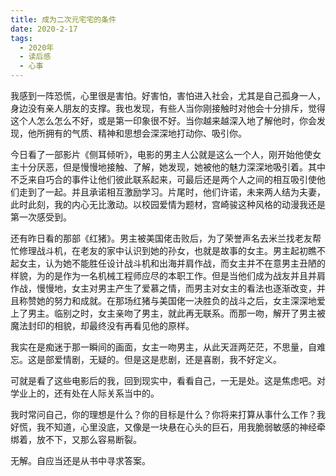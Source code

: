 ```yaml
---
title: 成为二次元宅宅的条件
date: 2020-2-17
tags:
  - 2020年
  - 读后感
  - 心事
---
```


我感到一阵恐慌，心里很是害怕。好害怕，害怕进入社会，尤其是自己孤身一人，身边没有亲人朋友的支撑。我也发现，有些人当你刚接触时对他会十分排斥，觉得这个人怎么怎么不好，或是第一印象很不好。当你越来越深入地了解他时，你会发现，他所拥有的气质、精神和思想会深深地打动你、吸引你。

今日看了一部影片《侧耳倾听》，电影的男主人公就是这么一个人，刚开始他使女主十分厌恶，但是慢慢地接触、了解，她发现，她被他的魅力深深地吸引着。其中不乏来自巧合的事件让他们彼此联系起来，可最后还是两个人之间的相互吸引使他们走到了一起。并且承诺相互激励学习。片尾时，他们许诺，未来两人结为夫妻，此时此刻，我的内心无比激动。以校园爱情为题材，宫崎骏这种风格的动漫我还是第一次感受到。

还有昨日看的那部《红猪》。男主被美国佬击败后，为了荣誉声名去米兰找老友帮忙修理战斗机，在老友的家中认识到她的孙女，也就是故事的女主。男主起初瞧不起女主，认为她不能胜任设计战斗机和出海并肩作战，而女主并不在意男主丑陋的样貌，为的是作为一名机械工程师应尽的本职工作。但是当他们成为战友并且并肩作战，慢慢地，女主对男主产生了爱慕之情，而男主对女主的看法也逐渐改变，并且称赞她的努力和成就。在那场红猪与美国佬一决胜负的战斗之后，女主深深地爱上了男主。临别之时，女主亲吻了男主，就此再无联系。而那一吻，解开了男主被魔法封印的相貌，却最终没有再看见他的原样。

我实在是痴迷于那一瞬间的画面，女主一吻男主，从此天涯两茫茫，不思量，自难忘。这是部爱情剧，无疑的。但是这是悲剧，还是喜剧，我不好定义。

可就是看了这些电影后的我，回到现实中，看看自己，一无是处。这是焦虑吧。对学业上的，还有处在人际关系当中的。

我时常问自己，你的理想是什么？你的目标是什么？你将来打算从事什么工作？我好慌，我不知道，心里没底，又像是一块悬在心头的巨石，用我脆弱敏感的神经牵绑着，放不下，又那么容易断裂。

无解。自应当还是从书中寻求答案。

